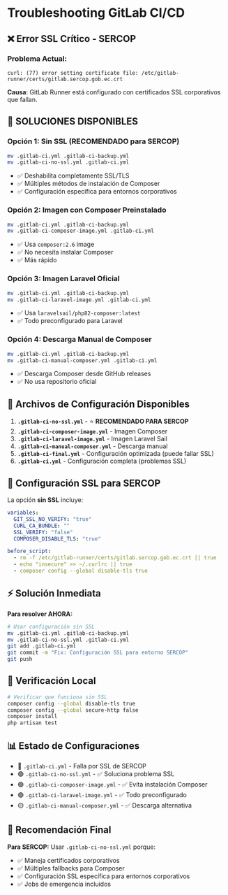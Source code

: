 # Troubleshooting GitLab CI/CD

## ❌ Error SSL Crítico - SERCOP

### Problema Actual:
```
curl: (77) error setting certificate file: /etc/gitlab-runner/certs/gitlab.sercop.gob.ec.crt
```

**Causa**: GitLab Runner está configurado con certificados SSL corporativos que fallan.

## 🚀 SOLUCIONES DISPONIBLES

### Opción 1: Sin SSL (RECOMENDADO para SERCOP)
```bash
mv .gitlab-ci.yml .gitlab-ci-backup.yml
mv .gitlab-ci-no-ssl.yml .gitlab-ci.yml
```
- ✅ Deshabilita completamente SSL/TLS
- ✅ Múltiples métodos de instalación de Composer
- ✅ Configuración específica para entornos corporativos

### Opción 2: Imagen con Composer Preinstalado
```bash
mv .gitlab-ci.yml .gitlab-ci-backup.yml
mv .gitlab-ci-composer-image.yml .gitlab-ci.yml
```
- ✅ Usa `composer:2.6` image
- ✅ No necesita instalar Composer
- ✅ Más rápido

### Opción 3: Imagen Laravel Oficial
```bash
mv .gitlab-ci.yml .gitlab-ci-backup.yml
mv .gitlab-ci-laravel-image.yml .gitlab-ci.yml
```
- ✅ Usa `laravelsail/php82-composer:latest`
- ✅ Todo preconfigurado para Laravel

### Opción 4: Descarga Manual de Composer
```bash
mv .gitlab-ci.yml .gitlab-ci-backup.yml
mv .gitlab-ci-manual-composer.yml .gitlab-ci.yml
```
- ✅ Descarga Composer desde GitHub releases
- ✅ No usa repositorio oficial

## 📁 Archivos de Configuración Disponibles

1. **`.gitlab-ci-no-ssl.yml`** - ⭐ **RECOMENDADO PARA SERCOP**
2. **`.gitlab-ci-composer-image.yml`** - Imagen Composer
3. **`.gitlab-ci-laravel-image.yml`** - Imagen Laravel Sail  
4. **`.gitlab-ci-manual-composer.yml`** - Descarga manual
5. **`.gitlab-ci-final.yml`** - Configuración optimizada (puede fallar SSL)
6. **`.gitlab-ci.yml`** - Configuración completa (problemas SSL)

## 🔧 Configuración SSL para SERCOP

La opción **sin SSL** incluye:
```yaml
variables:
  GIT_SSL_NO_VERIFY: "true"
  CURL_CA_BUNDLE: ""
  SSL_VERIFY: "false"
  COMPOSER_DISABLE_TLS: "true"

before_script:
  - rm -f /etc/gitlab-runner/certs/gitlab.sercop.gob.ec.crt || true
  - echo "insecure" >> ~/.curlrc || true
  - composer config --global disable-tls true
```

## ⚡ Solución Inmediata

**Para resolver AHORA:**
```bash
# Usar configuración sin SSL
mv .gitlab-ci.yml .gitlab-ci-backup.yml
mv .gitlab-ci-no-ssl.yml .gitlab-ci.yml
git add .gitlab-ci.yml
git commit -m "Fix: Configuración SSL para entorno SERCOP"
git push
```

## 🧪 Verificación Local

```bash
# Verificar que funciona sin SSL
composer config --global disable-tls true
composer config --global secure-http false
composer install
php artisan test
```

## 📊 Estado de Configuraciones

- 🔴 `.gitlab-ci.yml` - Falla por SSL de SERCOP
- 🟢 `.gitlab-ci-no-ssl.yml` - ✅ Soluciona problema SSL
- 🟢 `.gitlab-ci-composer-image.yml` - ✅ Evita instalación Composer
- 🟢 `.gitlab-ci-laravel-image.yml` - ✅ Todo preconfigurado
- 🟡 `.gitlab-ci-manual-composer.yml` - ✅ Descarga alternativa

## 🎯 Recomendación Final

**Para SERCOP:** Usar `.gitlab-ci-no-ssl.yml` porque:
- ✅ Maneja certificados corporativos
- ✅ Múltiples fallbacks para Composer
- ✅ Configuración SSL específica para entornos corporativos
- ✅ Jobs de emergencia incluidos
